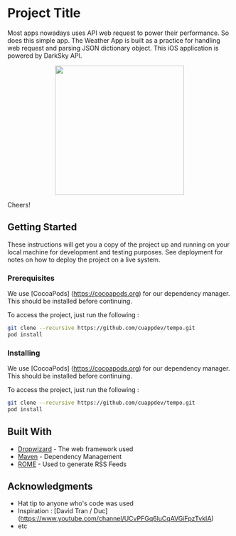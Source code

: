 # Project Title

Most apps nowadays uses API web request to power their performance. So does this simple app. The Weather App is built as a practice for handling web request and parsing JSON dictionary object. This iOS application is powered by DarkSky API.

<div style="text-align:center">
<img src=https://raw.githubusercontent.com/iqDF/WeatherApp/img/screenshot2.png width=290 />
</div>

Cheers!

## Getting Started

These instructions will get you a copy of the project up and running on your local machine for development and testing purposes. See deployment for notes on how to deploy the project on a live system.

### Prerequisites

We use [CocoaPods] (https://cocoapods.org) for our dependency manager. This should be installed before continuing.

To access the project, just run the following :

```bash
git clone --recursive https://github.com/cuappdev/tempo.git
pod install
```

### Installing

We use [CocoaPods] (https://cocoapods.org) for our dependency manager. This should be installed before continuing.

To access the project, just run the following :

```bash
git clone --recursive https://github.com/cuappdev/tempo.git
pod install
```

## Built With

* [Dropwizard](http://www.dropwizard.io/1.0.2/docs/) - The web framework used
* [Maven](https://maven.apache.org/) - Dependency Management
* [ROME](https://rometools.github.io/rome/) - Used to generate RSS Feeds

## Acknowledgments

* Hat tip to anyone who's code was used
* Inspiration : [David Tran / Duc] (https://www.youtube.com/channel/UCvPFGq6luCqAVGiFpzTvkIA) 
* etc
